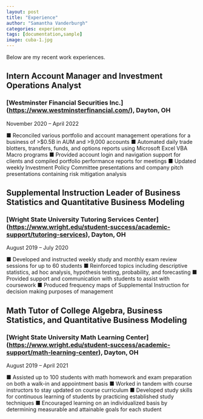 ```yaml
---
layout: post
title: "Experience"
author: "Samantha Vanderburgh"
categories: experience
tags: [documentation,sample]
image: cuba-1.jpg
---
```


Below are my recent work experiences.

## Intern Account Manager and Investment Operations Analyst
### [Westminster Financial Securities Inc.] (https://www.westminsterfinancial.com/), Dayton, OH
November 2020 – April 2022 <br>

■ Reconciled various portfolio and account management operations for a business of >$0.5B in AUM and >9,000 accounts
■ Automated daily trade blotters, transfers, funds, and options reports using Microsoft Excel VBA Macro programs
■ Provided account login and navigation support for clients and compiled portfolio performance reports for meetings
■ Updated weekly Investment Policy Committee presentations and company pitch presentations containing risk mitigation analysis

## Supplemental Instruction Leader of Business Statistics and Quantitative Business Modeling
### [Wright State University Tutoring Services Center] (https://www.wright.edu/student-success/academic-support/tutoring-services), Dayton, OH
August 2019 – July 2020 <br>

■ Developed and instructed weekly study and monthly exam review sessions for up to 60 students
■ Reinforced topics including descriptive statistics, ad hoc analysis, hypothesis testing, probability, and forecasting
■ Provided support and communication with students to assist with coursework
■ Produced frequency maps of Supplemental Instruction for decision making purposes of management

## Math Tutor of College Algebra, Business Statistics, and Quantitative Business Modeling
### [Wright State University Math Learning Center] (https://www.wright.edu/student-success/academic-support/math-learning-center), Dayton, OH
August 2019 – April 2021 <br>

■ Assisted up to 100 students with math homework and exam preparation on both a walk-in and appointment basis
■ Worked in tandem with course instructors to stay updated on course curriculum
■ Developed study skills for continuous learning of students by practicing established study techniques
■ Encouraged learning on an individualized basis by determining measurable and attainable goals for each student
